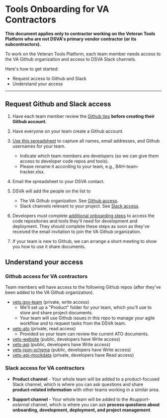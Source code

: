 # Tools Onboarding for VA Contractors

**This document applies only to contractor working on the Veteran Tools Platform who are not DSVA's primary vendor contractor (or its subcontractors).**

To work on the Veteran Tools Platform, each team member needs access to the VA Github organization and access to DSVA Slack channels.

Here's how to get started:

* Request access to Github and Slack
* Understand your access

<hr>

## Request Github and Slack access

1. Have each team member review the [Github tips](github-info.md) **before creating their Github account.**

1. Have everyone on your team create a Github account.

1. [Use this spreadsheet](va-contractor-team-tracker.xlsx) to capture all names, email addresses, and Github usernames for your team.
    * Indicate which team members are developers (so we can give them access to developer code repos and tools).
    * Please rename it according to your team, e.g., BAH-team-tracker.xlsx.

1. Email the spreadsheet to your DSVA contact.

1. DSVA will add the people on the list to
    * The VA Github organization. See [Github access](#github-access-for-va-contractors).
    * Slack channels relevant to your project. See [Slack access](#slack-access-for-va-contractors).

1. Developers must complete [additional onboarding steps](https://department-of-veterans-affairs.github.io/va-digital-services-platform-docs/docs/vets-developer-docs/getting-started.html#getting-started) to access the code repositories and tools they'll need for development and deployment. They should complete these steps as soon as they've received the email invitation to join the VA Github organization.

1. If your team is new to Github, we can arrange a short meeting to show you how to use it share documents.


## Understand your access

### Github access for VA contractors

Team members will have access to the following Github repos (after they've been added to the VA Github organization).
* [vets.gov-team](https://github.com/department-of-veterans-affairs/vets.gov-team) (private, write access)
    * We'll set up a "Product" folder for your team, which you'll use to store and share project documents.
    * Your team will use Github issues in this repo to manage your agile workflow and to request tasks from the DSVA team.
* [vets-ato](https://github.com/department-of-veterans-affairs/vets.gov-ato) (private, read access)
    * Provided so your team can review the current ATO documents.
* [vets-website](https://github.com/department-of-veterans-affairs/vets-website) (public, developers have Write access)
* [vets-api](https://github.com/department-of-veterans-affairs/vets-api) (public, developers have Write access)
* [vets-json-schema](https://github.com/department-of-veterans-affairs/vets-json-schema) (public, developers have Write access)
* [vets-api-mockdata](https://github.com/department-of-veterans-affairs/vets-api-mockdata) (private, developers have Read access)


### Slack access for VA contractors

* **Product channel** - Your whole team will be added to a product-focused Slack channel, which is where you can ask questions and share **product-related information** with other teams working in a similar area.

* **Support channel** - Your whole team will be added to the *#support-external* channel, which is where you can ask **process questions about onboarding, development, deployment, and project management**.
